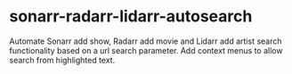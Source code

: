 # sonarr-radarr-lidarr-autosearch
 Automate Sonarr add show, Radarr add movie and Lidarr add artist search functionality based on a url search parameter.
 Add context menus to allow search from highlighted text.
